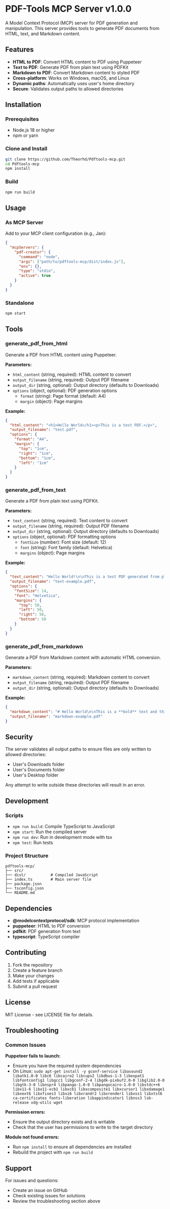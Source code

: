 # PDF-Tools MCP Server v1.0.0

A Model Context Protocol (MCP) server for PDF generation and manipulation. This server provides tools to generate PDF documents from HTML, text, and Markdown content.

## Features

- **HTML to PDF**: Convert HTML content to PDF using Puppeteer
- **Text to PDF**: Generate PDF from plain text using PDFKit
- **Markdown to PDF**: Convert Markdown content to styled PDF
- **Cross-platform**: Works on Windows, macOS, and Linux
- **Dynamic paths**: Automatically uses user's home directory
- **Secure**: Validates output paths to allowed directories

## Installation

### Prerequisites

- Node.js 18 or higher
- npm or yarn

### Clone and Install

```bash
git clone https://github.com/Theorhd/Pdftools-mcp.git
cd Pdftools-mcp
npm install
```

### Build

```bash
npm run build
```

## Usage

### As MCP Server

Add to your MCP client configuration (e.g., Jan):

```json
{
  "mcpServers": {
    "pdf-creator": {
      "command": "node",
      "args": ["path/to/pdftools-mcp/dist/index.js"],
      "env": {},
      "type": "stdio",
      "active": true
    }
  }
}
```

### Standalone

```bash
npm start
```

## Tools

### generate_pdf_from_html

Generate a PDF from HTML content using Puppeteer.

**Parameters:**
- `html_content` (string, required): HTML content to convert
- `output_filename` (string, required): Output PDF filename
- `output_dir` (string, optional): Output directory (defaults to Downloads)
- `options` (object, optional): PDF generation options
  - `format` (string): Page format (default: A4)
  - `margin` (object): Page margins

**Example:**
```json
{
  "html_content": "<h1>Hello World</h1><p>This is a test PDF.</p>",
  "output_filename": "test.pdf",
  "options": {
    "format": "A4",
    "margin": {
      "top": "1cm",
      "right": "1cm",
      "bottom": "1cm",
      "left": "1cm"
    }
  }
}
```

### generate_pdf_from_text

Generate a PDF from plain text using PDFKit.

**Parameters:**
- `text_content` (string, required): Text content to convert
- `output_filename` (string, required): Output PDF filename
- `output_dir` (string, optional): Output directory (defaults to Downloads)
- `options` (object, optional): PDF formatting options
  - `fontSize` (number): Font size (default: 12)
  - `font` (string): Font family (default: Helvetica)
  - `margins` (object): Page margins

**Example:**
```json
{
  "text_content": "Hello World!\n\nThis is a test PDF generated from plain text.",
  "output_filename": "text-example.pdf",
  "options": {
    "fontSize": 14,
    "font": "Helvetica",
    "margins": {
      "top": 50,
      "left": 50,
      "right": 50,
      "bottom": 50
    }
  }
}
```

### generate_pdf_from_markdown

Generate a PDF from Markdown content with automatic HTML conversion.

**Parameters:**
- `markdown_content` (string, required): Markdown content to convert
- `output_filename` (string, required): Output PDF filename
- `output_dir` (string, optional): Output directory (defaults to Downloads)

**Example:**
```json
{
  "markdown_content": "# Hello World\n\nThis is a **bold** text and this is *italic*.\n\n## Subheading\n\n- List item 1\n- List item 2\n\n`code example`",
  "output_filename": "markdown-example.pdf"
}
```

## Security

The server validates all output paths to ensure files are only written to allowed directories:
- User's Downloads folder
- User's Documents folder
- User's Desktop folder

Any attempt to write outside these directories will result in an error.

## Development

### Scripts

- `npm run build`: Compile TypeScript to JavaScript
- `npm start`: Run the compiled server
- `npm run dev`: Run in development mode with tsx
- `npm test`: Run tests

### Project Structure

```
pdftools-mcp/
├── src/
├── dist/           # Compiled JavaScript
├── index.ts        # Main server file
├── package.json
├── tsconfig.json
└── README.md
```

## Dependencies

- **@modelcontextprotocol/sdk**: MCP protocol implementation
- **puppeteer**: HTML to PDF conversion
- **pdfkit**: PDF generation from text
- **typescript**: TypeScript compiler

## Contributing

1. Fork the repository
2. Create a feature branch
3. Make your changes
4. Add tests if applicable
5. Submit a pull request

## License

MIT License - see LICENSE file for details.

## Troubleshooting

### Common Issues

**Puppeteer fails to launch:**
- Ensure you have the required system dependencies
- On Linux: `sudo apt-get install -y gconf-service libasound2 libatk1.0-0 libc6 libcairo2 libcups2 libdbus-1-3 libexpat1 libfontconfig1 libgcc1 libgconf-2-4 libgdk-pixbuf2.0-0 libglib2.0-0 libgtk-3-0 libnspr4 libpango-1.0-0 libpangocairo-1.0-0 libstdc++6 libx11-6 libx11-xcb1 libxcb1 libxcomposite1 libxcursor1 libxdamage1 libxext6 libxfixes3 libxi6 libxrandr2 libxrender1 libxss1 libxtst6 ca-certificates fonts-liberation libappindicator1 libnss3 lsb-release xdg-utils wget`

**Permission errors:**
- Ensure the output directory exists and is writable
- Check that the user has permissions to write to the target directory

**Module not found errors:**
- Run `npm install` to ensure all dependencies are installed
- Rebuild the project with `npm run build`

## Support

For issues and questions:
- Create an issue on GitHub
- Check existing issues for solutions
- Review the troubleshooting section above
